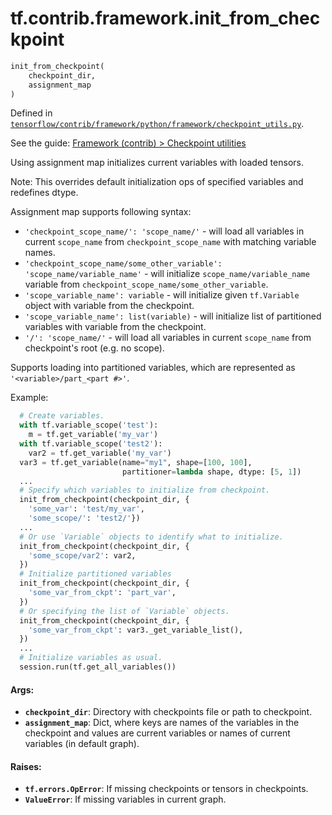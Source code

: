 <div itemscope itemtype="http://developers.google.com/ReferenceObject">
<meta itemprop="name" content="tf.contrib.framework.init_from_checkpoint" />
</div>

# tf.contrib.framework.init_from_checkpoint

``` python
init_from_checkpoint(
    checkpoint_dir,
    assignment_map
)
```



Defined in [`tensorflow/contrib/framework/python/framework/checkpoint_utils.py`](https://www.tensorflow.org/code/tensorflow/contrib/framework/python/framework/checkpoint_utils.py).

See the guide: [Framework (contrib) > Checkpoint utilities](../../../../../api_guides/python/contrib.framework.md#Checkpoint_utilities)

Using assignment map initializes current variables with loaded tensors.

Note: This overrides default initialization ops of specified variables and
redefines dtype.

Assignment map supports following syntax:

* `'checkpoint_scope_name/': 'scope_name/'` - will load all variables in
  current `scope_name` from `checkpoint_scope_name` with matching variable
  names.
* `'checkpoint_scope_name/some_other_variable': 'scope_name/variable_name'` -
  will initialize `scope_name/variable_name` variable
  from `checkpoint_scope_name/some_other_variable`.
* `'scope_variable_name': variable` - will initialize given `tf.Variable`
  object with variable from the checkpoint.
* `'scope_variable_name': list(variable)` - will initialize list of
  partitioned variables with variable from the checkpoint.
* `'/': 'scope_name/'` - will load all variables in current `scope_name` from
  checkpoint's root (e.g. no scope).

Supports loading into partitioned variables, which are represented as
`'<variable>/part_<part #>'`.

Example:

```python
  # Create variables.
  with tf.variable_scope('test'):
    m = tf.get_variable('my_var')
  with tf.variable_scope('test2'):
    var2 = tf.get_variable('my_var')
  var3 = tf.get_variable(name="my1", shape=[100, 100],
                         partitioner=lambda shape, dtype: [5, 1])
  ...
  # Specify which variables to initialize from checkpoint.
  init_from_checkpoint(checkpoint_dir, {
    'some_var': 'test/my_var',
    'some_scope/': 'test2/'})
  ...
  # Or use `Variable` objects to identify what to initialize.
  init_from_checkpoint(checkpoint_dir, {
    'some_scope/var2': var2,
  })
  # Initialize partitioned variables
  init_from_checkpoint(checkpoint_dir, {
    'some_var_from_ckpt': 'part_var',
  })
  # Or specifying the list of `Variable` objects.
  init_from_checkpoint(checkpoint_dir, {
    'some_var_from_ckpt': var3._get_variable_list(),
  })
  ...
  # Initialize variables as usual.
  session.run(tf.get_all_variables())
```

#### Args:

* <b>`checkpoint_dir`</b>: Directory with checkpoints file or path to checkpoint.
* <b>`assignment_map`</b>: Dict, where keys are names of the variables in the
    checkpoint and values are current variables or names of current variables
    (in default graph).


#### Raises:

* <b>`tf.errors.OpError`</b>: If missing checkpoints or tensors in checkpoints.
* <b>`ValueError`</b>: If missing variables in current graph.